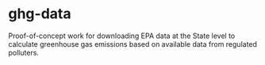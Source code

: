 # ghg-data

Proof-of-concept work for downloading EPA data at the State level to calculate greenhouse gas emissions based on available
data from regulated polluters.
